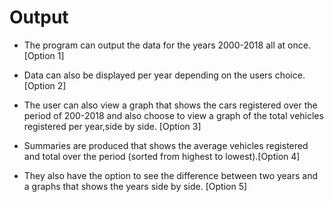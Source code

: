# Output

- The program can output the data for the years 2000-2018 all at once. [Option 1]

- Data can also be displayed per year depending on the users choice. [Option 2]
- The user can also view a graph that shows the cars registered over the period of 200-2018 and also choose to view a graph of the total vehicles registered per year,side by side. [Option 3]

* Summaries are produced that shows the average vehicles registered and total over the period (sorted from highest to lowest).[Option 4]

- They also have the option to see the difference between two years and a graphs that shows the years side by side. [Option 5]
